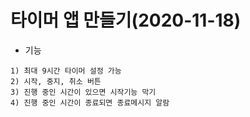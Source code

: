 # 타이머 앱 만들기(2020-11-18)
+ 기능
```
1) 최대 9시간 타이머 설정 가능
2) 시작, 중지, 취소 버튼
3) 진행 중인 시간이 있으면 시작기능 막기
4) 진행 중인 시간이 종료되면 종료메시지 알람
``` 